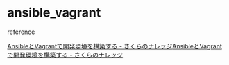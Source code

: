# ansible_vagrant

reference

[AnsibleとVagrantで開発環境を構築する - さくらのナレッジ](http://knowledge.sakura.ad.jp/tech/2882/)[AnsibleとVagrantで開発環境を構築する - さくらのナレッジ](http://knowledge.sakura.ad.jp/tech/2882/)
